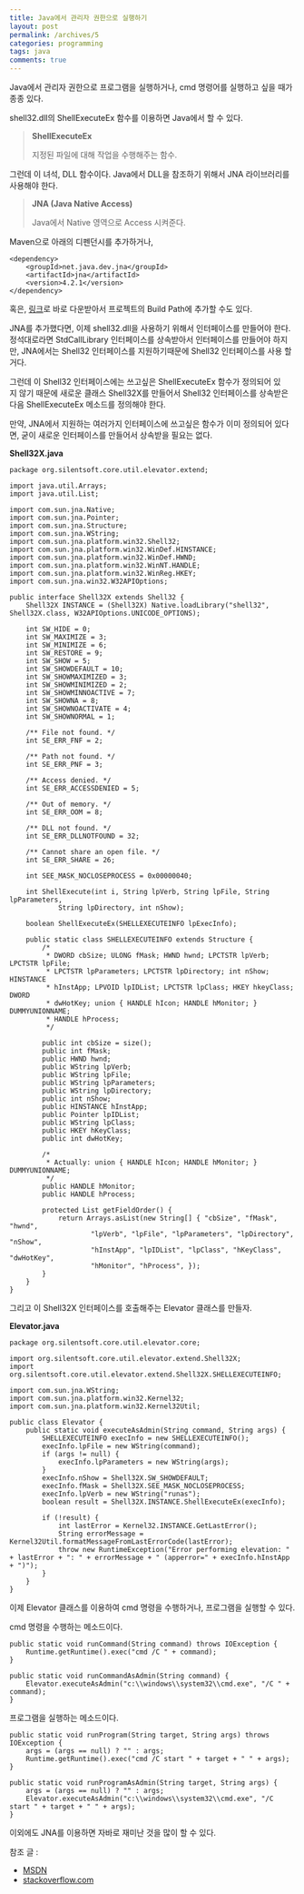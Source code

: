 ```yaml
---
title: Java에서 관리자 권한으로 실행하기
layout: post
permalink: /archives/5
categories: programming
tags: java
comments: true
---
```

Java에서 관리자 권한으로 프로그램을 실행하거나, cmd 명령어를 실행하고 싶을 때가 종종 있다.

shell32.dll의 ShellExecuteEx 함수를 이용하면 Java에서 할 수 있다.

> **ShellExecuteEx**
>
> 지정된 파일에 대해 작업을 수행해주는 함수.

그런데 이 녀석, DLL 함수이다. Java에서 DLL을 참조하기 위해서 JNA 라이브러리를 사용해야 한다.

> **JNA (Java Native Access)**
>
> Java에서 Native 영역으로 Access 시켜준다.

Maven으로 아래의 디펜던시를 추가하거나,

```
<dependency>
    <groupId>net.java.dev.jna</groupId>
    <artifactId>jna</artifactId>
    <version>4.2.1</version>
</dependency>
```

혹은, [링크](http://central.maven.org/maven2/net/java/dev/jna/jna/4.2.1/jna-4.2.1.jar)로 바로 다운받아서 프로젝트의 Build Path에 추가할 수도 있다.

JNA를 추가했다면, 이제 shell32.dll을 사용하기 위해서 인터페이스를 만들어야 한다. 정석대로라면 StdCallLibrary 인터페이스를 상속받아서 인터페이스를 만들어야 하지만, JNA에서는 Shell32 인터페이스를 지원하기때문에 Shell32 인터페이스를 사용 할 거다.

그런데 이 Shell32 인터페이스에는 쓰고싶은 ShellExecuteEx 함수가 정의되어 있지 않기 때문에 새로운 클래스 Shell32X를 만들어서 Shell32 인터페이스를 상속받은 다음 ShellExecuteEx 메소드를 정의해야 한다.

만약, JNA에서 지원하는 여러가지 인터페이스에 쓰고싶은 함수가 이미 정의되어 있다면, 굳이 새로운 인터페이스를 만들어서 상속받을 필요는 없다.

**Shell32X.java**
```
package org.silentsoft.core.util.elevator.extend;

import java.util.Arrays;
import java.util.List;

import com.sun.jna.Native;
import com.sun.jna.Pointer;
import com.sun.jna.Structure;
import com.sun.jna.WString;
import com.sun.jna.platform.win32.Shell32;
import com.sun.jna.platform.win32.WinDef.HINSTANCE;
import com.sun.jna.platform.win32.WinDef.HWND;
import com.sun.jna.platform.win32.WinNT.HANDLE;
import com.sun.jna.platform.win32.WinReg.HKEY;
import com.sun.jna.win32.W32APIOptions;

public interface Shell32X extends Shell32 {
	Shell32X INSTANCE = (Shell32X) Native.loadLibrary("shell32", Shell32X.class, W32APIOptions.UNICODE_OPTIONS);

	int SW_HIDE = 0;
	int SW_MAXIMIZE = 3;
	int SW_MINIMIZE = 6;
	int SW_RESTORE = 9;
	int SW_SHOW = 5;
	int SW_SHOWDEFAULT = 10;
	int SW_SHOWMAXIMIZED = 3;
	int SW_SHOWMINIMIZED = 2;
	int SW_SHOWMINNOACTIVE = 7;
	int SW_SHOWNA = 8;
	int SW_SHOWNOACTIVATE = 4;
	int SW_SHOWNORMAL = 1;

	/** File not found. */
	int SE_ERR_FNF = 2;

	/** Path not found. */
	int SE_ERR_PNF = 3;

	/** Access denied. */
	int SE_ERR_ACCESSDENIED = 5;

	/** Out of memory. */
	int SE_ERR_OOM = 8;

	/** DLL not found. */
	int SE_ERR_DLLNOTFOUND = 32;

	/** Cannot share an open file. */
	int SE_ERR_SHARE = 26;

	int SEE_MASK_NOCLOSEPROCESS = 0x00000040;

	int ShellExecute(int i, String lpVerb, String lpFile, String lpParameters,
			String lpDirectory, int nShow);

	boolean ShellExecuteEx(SHELLEXECUTEINFO lpExecInfo);

	public static class SHELLEXECUTEINFO extends Structure {
		/*
		 * DWORD cbSize; ULONG fMask; HWND hwnd; LPCTSTR lpVerb; LPCTSTR lpFile;
		 * LPCTSTR lpParameters; LPCTSTR lpDirectory; int nShow; HINSTANCE
		 * hInstApp; LPVOID lpIDList; LPCTSTR lpClass; HKEY hkeyClass; DWORD
		 * dwHotKey; union { HANDLE hIcon; HANDLE hMonitor; } DUMMYUNIONNAME;
		 * HANDLE hProcess;
		 */

		public int cbSize = size();
		public int fMask;
		public HWND hwnd;
		public WString lpVerb;
		public WString lpFile;
		public WString lpParameters;
		public WString lpDirectory;
		public int nShow;
		public HINSTANCE hInstApp;
		public Pointer lpIDList;
		public WString lpClass;
		public HKEY hKeyClass;
		public int dwHotKey;

		/*
		 * Actually: union { HANDLE hIcon; HANDLE hMonitor; } DUMMYUNIONNAME;
		 */
		public HANDLE hMonitor;
		public HANDLE hProcess;

		protected List getFieldOrder() {
			return Arrays.asList(new String[] { "cbSize", "fMask", "hwnd",
					"lpVerb", "lpFile", "lpParameters", "lpDirectory", "nShow",
					"hInstApp", "lpIDList", "lpClass", "hKeyClass", "dwHotKey",
					"hMonitor", "hProcess", });
		}
	}
}
```

그리고 이 Shell32X 인터페이스를 호출해주는 Elevator 클래스를 만들자.

**Elevator.java**
```
package org.silentsoft.core.util.elevator.core;

import org.silentsoft.core.util.elevator.extend.Shell32X;
import org.silentsoft.core.util.elevator.extend.Shell32X.SHELLEXECUTEINFO;

import com.sun.jna.WString;
import com.sun.jna.platform.win32.Kernel32;
import com.sun.jna.platform.win32.Kernel32Util;

public class Elevator {
	public static void executeAsAdmin(String command, String args) {
		SHELLEXECUTEINFO execInfo = new SHELLEXECUTEINFO();
		execInfo.lpFile = new WString(command);
		if (args != null) {
			execInfo.lpParameters = new WString(args);
		}
		execInfo.nShow = Shell32X.SW_SHOWDEFAULT;
		execInfo.fMask = Shell32X.SEE_MASK_NOCLOSEPROCESS;
		execInfo.lpVerb = new WString("runas");
		boolean result = Shell32X.INSTANCE.ShellExecuteEx(execInfo);

		if (!result) {
			int lastError = Kernel32.INSTANCE.GetLastError();
			String errorMessage = Kernel32Util.formatMessageFromLastErrorCode(lastError);
			throw new RuntimeException("Error performing elevation: " + lastError + ": " + errorMessage + " (apperror=" + execInfo.hInstApp + ")");
		}
	}
}
```

이제 Elevator 클래스를 이용하여 cmd 명령을 수행하거나, 프로그램을 실행할 수 있다.

cmd 명령을 수행하는 메소드이다.

```
public static void runCommand(String command) throws IOException {
	Runtime.getRuntime().exec("cmd /C " + command);
}

public static void runCommandAsAdmin(String command) {
	Elevator.executeAsAdmin("c:\\windows\\system32\\cmd.exe", "/C " + command);
}
```

프로그램을 실행하는 메소드이다.

```
public static void runProgram(String target, String args) throws IOException {
	args = (args == null) ? "" : args;
	Runtime.getRuntime().exec("cmd /C start " + target + " " + args);
}

public static void runProgramAsAdmin(String target, String args) {
	args = (args == null) ? "" : args;
	Elevator.executeAsAdmin("c:\\windows\\system32\\cmd.exe", "/C start " + target + " " + args);
}
```

이외에도 JNA를 이용하면 자바로 재미난 것을 많이 할 수 있다.


참조 글 :
- [MSDN](https://msdn.microsoft.com/ko-kr/library/windows/desktop/bb762153(v=vs.85).aspx)
- [stackoverflow.com](http://stackoverflow.com/questions/11041509/elevating-a-processbuilder-process-via-uac/11042773#11042773)
